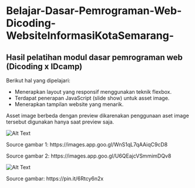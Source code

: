 # Belajar-Dasar-Pemrograman-Web-Dicoding-WebsiteInformasiKotaSemarang-

<h2>Hasil pelatihan modul dasar pemrograman web (Dicoding x IDcamp)</h2>
<p>Berikut hal yang dipelajari: </p>
<ul>
<li>Menerapkan layout yang responsif menggunakan teknik flexbox.</li>
<li>Terdapat penerapan JavaScript (slide show) untuk asset image.</li>
<li>Menerapkan tampilan website yang menarik.</li>
</ul>

<p>Asset image berbeda dengan preview dikarenakan penggunaan aset image tersebut digunakan hanya saat preview saja.</p>

![Alt Text](https://github.com/ArvianRanditya/Belajar-Dasar-Pemrograman-Web-DicodingxIDCamp-Website-Informasi-Kota-Semarang-/blob/main/image%20README/01_Preview.png)
<p>Source gambar 1: https://images.app.goo.gl/WnS1qL7qAAiqC9cD8 </p>
<p>Source gambar 2: https://images.app.goo.gl/U6QEajcVSmmimDQv8 </p>

![Alt Text](https://github.com/ArvianRanditya/Belajar-Dasar-Pemrograman-Web-DicodingxIDCamp-Website-Informasi-Kota-Semarang-/blob/main/image%20README/02_Preview.png)
<p>Source gambar: https://pin.it/6Rtcy6n2x </p>

